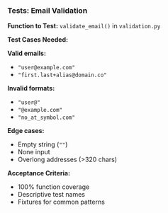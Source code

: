 ### Tests: Email Validation

**Function to Test:** `validate_email()` in `validation.py`

**Test Cases Needed:**

**Valid emails:**

- `"user@example.com"`
- `"first.last+alias@domain.co"`

**Invalid formats:**

- `"user@"`
- `"@example.com"`
- `"no_at_symbol.com"`

**Edge cases:**

- Empty string (`""`)
- None input
- Overlong addresses (>320 chars)

**Acceptance Criteria:**

- 100% function coverage
- Descriptive test names
- Fixtures for common patterns
